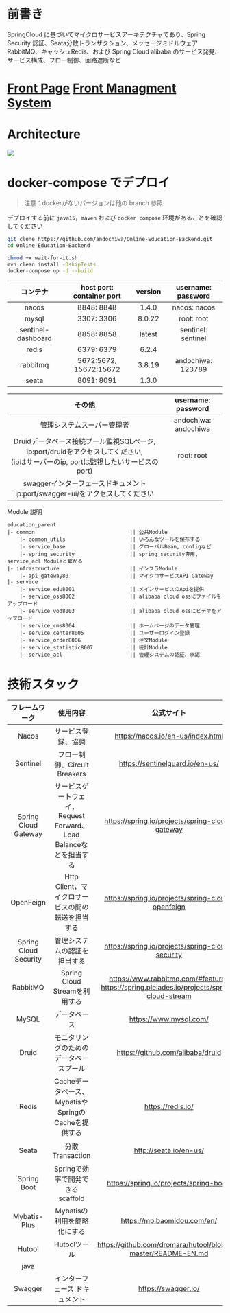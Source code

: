 

# 前書き

SpringCloud に基づいてマイクロサービスアーキテクチャであり、Spring Security 認証、Seata分散トランザクション、メッセージミドルウェア RabbitMQ、キャッシュRedis、および Spring Cloud alibaba のサービス発見、サービス構成、フロー制御、回路遮断など

# [Front Page](https://github.com/andochiwa/Online-Education-Frontend-web) [Front Managment System](https://github.com/andochiwa/Online-Education-Frontend-admin)

# Architecture

![](https://raw.githubusercontent.com/andochiwa/Online-Education-Backend/master/image/architect.png)

# docker-compose でデプロイ

> 注意：dockerがないバージョンは他の branch 参照

デプロイする前に `java15`，`maven` および `docker compose` 环境があることを確認してください

```bash
git clone https://github.com/andochiwa/Online-Education-Backend.git
cd Online-Education-Backend

chmod +x wait-for-it.sh
mvn clean install -DskipTests
docker-compose up -d --build
```

|      コンテナ      | host port: container port | version | username: password |
| :----------------: | :-----------------------: | :-----: | :----------------: |
|       nacos        |        8848: 8848         |  1.4.0  |    nacos: nacos    |
|       mysql        |        3307: 3306         | 8.0.22  |     root: root     |
| sentinel-dashboard |        8858: 8858         | latest  | sentinel: sentinel |
|       redis        |        6379: 6379         |  6.2.4  |                    |
|      rabbitmq      |  5672:5672, 15672:15672   | 3.8.19  | andochiwa: 123789  |
|       seata        |        8091: 8091         |  1.3.0  |                    |

|                            その他                            |  username: password  |
| :----------------------------------------------------------: | :------------------: |
|                  管理システムスーパー管理者                  | andochiwa: andochiwa |
| Druidデータベース接続プール監視SQLページ, ip:port/druidをアクセスしてください, <br />(ipはサーバーのip, portは監視したいサービスのport) |      root: root      |
| swaggerインターフェースドキュメント<br />ip:port/swagger-ui/をアクセスしてください |                      |

Module 説明

```
education_parent
|- common                               || 公共Module
	|- common_utils                     || いろんなツールを保存する
	|- service_base                     || グローバルBean, configなど
	|- spring_security                  || spring_security専用, service_acl Moduleと繋がる
|- infrastructure                       || インフラModule
	|- api_gateway80                    || マイクロサービスAPI Gateway
|- service									
	|- service_edu8001                  || メインサービスのApiを提供
	|- service_oss8002                  || alibaba cloud ossにファイルをアップロード
	|- service_vod8003                  || alibaba cloud ossにビデオをアップロード
	|- service_cms8004                  || ホームページのデータ管理
	|- service_center8005               || ユーザーログイン登録
	|- service_order8006                || 注文Module
	|- service_statistic8007            || 統計Module
	|- service_acl                      || 管理システムの認証、承認
```

# 技術スタック

|    フレームワーク     |                           使用内容                           |                          公式サイト                          |           備考            | version |
| :-------------------: | :----------------------------------------------------------: | :----------------------------------------------------------: | :-----------------------: | :-----: |
|         Nacos         |                   サービス登録、協調                   |              https://nacos.io/en-us/index.html               |                           |  1.4.1  |
|       Sentinel        |                 フロー制御、Circuit Breakers                 |               https://sentinelguard.io/en-us/                | Nacosに配備する必要がある |         |
| Spring Cloud Gateway  | サービスゲートウェイ，Request Forward、Load Balanceなどを担当する |       https://spring.io/projects/spring-cloud-gateway        |                           |         |
|       OpenFeign       |      Http Client，マイクロサービスの間の転送を担当する       |      https://spring.io/projects/spring-cloud-openfeign       |                           |         |
| Spring Cloud Security |                 管理システムの認証を担当する                 |       https://spring.io/projects/spring-cloud-security       |                           |         |
|       RabbitMQ        |                Spring Cloud Streamを利用する                 | https://www.rabbitmq.com/#features<br />https://spring.pleiades.io/projects/spring-cloud-stream |                           | 3.8.14  |
|         MySQL         |                         データベース                         |                    https://www.mysql.com/                    | Nacosに配備する必要がある | 8.0.22  |
|         Druid         |            モニタリングのためのデータベースプール            |               https://github.com/alibaba/druid               | Nacosに配備する必要がある |         |
|         Redis         |     Cacheデータベース、MybatisやSpringのCacheを提供する      |                      https://redis.io/                       | Nacosに配備する必要がある |  6.2.1  |
|         Seata         |                       分散Transaction                        |                    http://seata.io/en-us/                    | Nacosに配備する必要がある |  1.3.0  |
|      Spring Boot      |               Springで効率で開発できるscaffold               |           https://spring.io/projects/spring-boot/            |                           |         |
|     Mybatis-Plus      |                 Mybatisの利用を簡略化にする                  |                 https://mp.baomidou.com/en/                  | Nacosに配備する必要がある |         |
|        Hutool         |                         Hutoolツール                         | https://github.com/dromara/hutool/blob/v5-master/README-EN.md |                           |         |
|         java          |                                                              |                                                              |                           |   15    |
|        Swagger        |                インターフェース ドキュメント                 |                     https://swagger.io/                      |    https://swagger.io/    |  3.0.0  |
